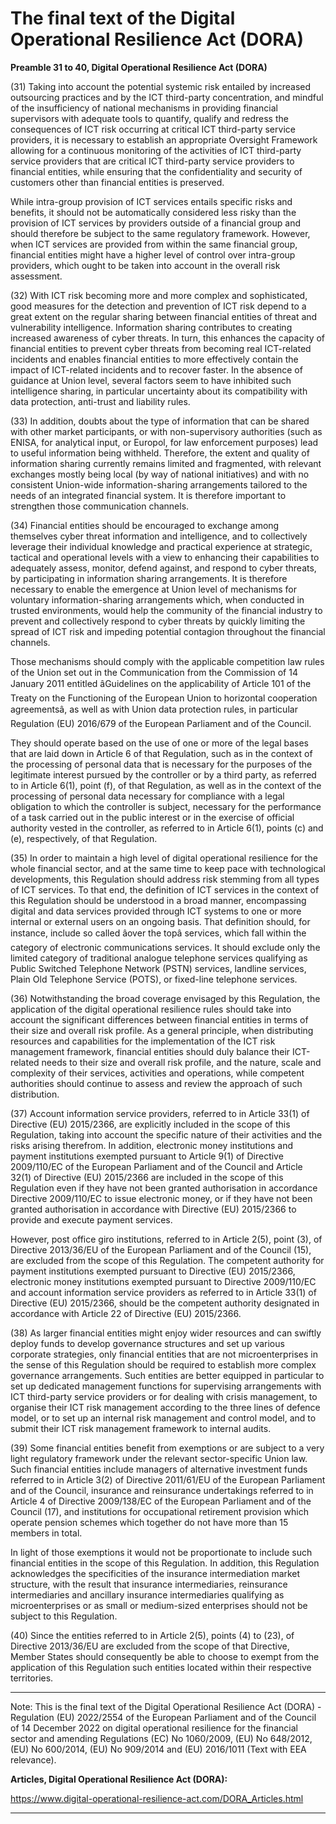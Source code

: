 



# The final text of the Digital Operational Resilience Act (DORA)


  

**Preamble 31 to 40, Digital Operational Resilience Act (DORA)**


  

(31) Taking into account the potential systemic risk entailed by increased outsourcing practices and by the ICT third-party concentration, and mindful of the insufficiency of national mechanisms in providing financial supervisors with adequate tools to quantify, qualify and redress the consequences of ICT risk occurring at critical ICT third-party service providers, it is necessary to establish an appropriate Oversight Framework allowing for a continuous monitoring of the activities of ICT third-party service providers that are critical ICT third-party service providers to financial entities, while ensuring that the confidentiality and security of customers other than financial entities is preserved. 


 While intra-group provision of ICT services entails specific risks and benefits, it should not be automatically considered less risky than the provision of ICT services by providers outside of a financial group and should therefore be subject to the same regulatory framework. However, when ICT services are provided from within the same financial group, financial entities might have a higher level of control over intra-group providers, which ought to be taken into account in the overall risk assessment.


  

(32) With ICT risk becoming more and more complex and sophisticated, good measures for the detection and prevention of ICT risk depend to a great extent on the regular sharing between financial entities of threat and vulnerability intelligence. Information sharing contributes to creating increased awareness of cyber threats. In turn, this enhances the capacity of financial entities to prevent cyber threats from becoming real ICT-related incidents and enables financial entities to more effectively contain the impact of ICT-related incidents and to recover faster. In the absence of guidance at Union level, several factors seem to have inhibited such intelligence sharing, in particular uncertainty about its compatibility with data protection, anti-trust and liability rules.


  

(33) In addition, doubts about the type of information that can be shared with other market participants, or with non-supervisory authorities (such as ENISA, for analytical input, or Europol, for law enforcement purposes) lead to useful information being withheld. Therefore, the extent and quality of information sharing currently remains limited and fragmented, with relevant exchanges mostly being local (by way of national initiatives) and with no consistent Union-wide information-sharing arrangements tailored to the needs of an integrated financial system. It is therefore important to strengthen those communication channels.


  

(34) Financial entities should be encouraged to exchange among themselves cyber threat information and intelligence, and to collectively leverage their individual knowledge and practical experience at strategic, tactical and operational levels with a view to enhancing their capabilities to adequately assess, monitor, defend against, and respond to cyber threats, by participating in information sharing arrangements. It is therefore necessary to enable the emergence at Union level of mechanisms for voluntary information-sharing arrangements which, when conducted in trusted environments, would help the community of the financial industry to prevent and collectively respond to cyber threats by quickly limiting the spread of ICT risk and impeding potential contagion throughout the financial channels. 


 Those mechanisms should comply with the applicable competition law rules of the Union set out in the Communication from the Commission of 14 January 2011 entitled âGuidelines on the applicability of Article 101 of the Treaty on the Functioning of the European Union to horizontal cooperation agreementsâ, as well as with Union data protection rules, in particular Regulation (EU) 2016/679 of the European Parliament and of the Council. 


 They should operate based on the use of one or more of the legal bases that are laid down in Article 6 of that Regulation, such as in the context of the processing of personal data that is necessary for the purposes of the legitimate interest pursued by the controller or by a third party, as referred to in Article 6(1), point (f), of that Regulation, as well as in the context of the processing of personal data necessary for compliance with a legal obligation to which the controller is subject, necessary for the performance of a task carried out in the public interest or in the exercise of official authority vested in the controller, as referred to in Article 6(1), points (c) and (e), respectively, of that Regulation.


  

(35) In order to maintain a high level of digital operational resilience for the whole financial sector, and at the same time to keep pace with technological developments, this Regulation should address risk stemming from all types of ICT services. To that end, the definition of ICT services in the context of this Regulation should be understood in a broad manner, encompassing digital and data services provided through ICT systems to one or more internal or external users on an ongoing basis. That definition should, for instance, include so called âover the topâ services, which fall within the category of electronic communications services. It should exclude only the limited category of traditional analogue telephone services qualifying as Public Switched Telephone Network (PSTN) services, landline services, Plain Old Telephone Service (POTS), or fixed-line telephone services.


  

(36) Notwithstanding the broad coverage envisaged by this Regulation, the application of the digital operational resilience rules should take into account the significant differences between financial entities in terms of their size and overall risk profile. As a general principle, when distributing resources and capabilities for the implementation of the ICT risk management framework, financial entities should duly balance their ICT-related needs to their size and overall risk profile, and the nature, scale and complexity of their services, activities and operations, while competent authorities should continue to assess and review the approach of such distribution.


  

(37) Account information service providers, referred to in Article 33(1) of Directive (EU) 2015/2366, are explicitly included in the scope of this Regulation, taking into account the specific nature of their activities and the risks arising therefrom. In addition, electronic money institutions and payment institutions exempted pursuant to Article 9(1) of Directive 2009/110/EC of the European Parliament and of the Council and Article 32(1) of Directive (EU) 2015/2366 are included in the scope of this Regulation even if they have not been granted authorisation in accordance Directive 2009/110/EC to issue electronic money, or if they have not been granted authorisation in accordance with Directive (EU) 2015/2366 to provide and execute payment services. 


 However, post office giro institutions, referred to in Article 2(5), point (3), of Directive 2013/36/EU of the European Parliament and of the Council (15), are excluded from the scope of this Regulation. The competent authority for payment institutions exempted pursuant to Directive (EU) 2015/2366, electronic money institutions exempted pursuant to Directive 2009/110/EC and account information service providers as referred to in Article 33(1) of Directive (EU) 2015/2366, should be the competent authority designated in accordance with Article 22 of Directive (EU) 2015/2366.


  

(38) As larger financial entities might enjoy wider resources and can swiftly deploy funds to develop governance structures and set up various corporate strategies, only financial entities that are not microenterprises in the sense of this Regulation should be required to establish more complex governance arrangements. Such entities are better equipped in particular to set up dedicated management functions for supervising arrangements with ICT third-party service providers or for dealing with crisis management, to organise their ICT risk management according to the three lines of defence model, or to set up an internal risk management and control model, and to submit their ICT risk management framework to internal audits.


  

(39) Some financial entities benefit from exemptions or are subject to a very light regulatory framework under the relevant sector-specific Union law. Such financial entities include managers of alternative investment funds referred to in Article 3(2) of Directive 2011/61/EU of the European Parliament and of the Council, insurance and reinsurance undertakings referred to in Article 4 of Directive 2009/138/EC of the European Parliament and of the Council (17), and institutions for occupational retirement provision which operate pension schemes which together do not have more than 15 members in total. 


 In light of those exemptions it would not be proportionate to include such financial entities in the scope of this Regulation. In addition, this Regulation acknowledges the specificities of the insurance intermediation market structure, with the result that insurance intermediaries, reinsurance intermediaries and ancillary insurance intermediaries qualifying as microenterprises or as small or medium-sized enterprises should not be subject to this Regulation.


  

(40) Since the entities referred to in Article 2(5), points (4) to (23), of Directive 2013/36/EU are excluded from the scope of that Directive, Member States should consequently be able to choose to exempt from the application of this Regulation such entities located within their respective territories.


  



---


 Note: This is the final text of the Digital Operational Resilience Act (DORA) - Regulation (EU) 2022/2554 of the European Parliament and of the Council of 14 December 2022 on digital operational resilience for the financial sector and amending Regulations (EC) No 1060/2009, (EU) No 648/2012, (EU) No 600/2014, (EU) No 909/2014 and (EU) 2016/1011 (Text with EEA relevance).


  

 **Articles, Digital Operational Resilience Act (DORA):** 


<https://www.digital-operational-resilience-act.com/DORA_Articles.html>




---






